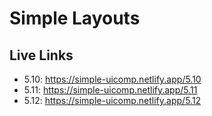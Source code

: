 # Simple Layouts

## Live Links

- 5.10: https://simple-uicomp.netlify.app/5.10
- 5.11: https://simple-uicomp.netlify.app/5.11
- 5.12: https://simple-uicomp.netlify.app/5.12